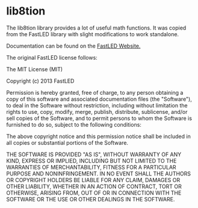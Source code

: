 # lib8tion

The lib8tion library provides a lot of useful math functions.
It was copied from the FastLED library with slight modifications to work standalone.

Documentation can be found on the [FastLED Website.](http://fastled.io/docs/group__lib8tion.html)


The original FastLED license follows:

The MIT License (MIT)

Copyright (c) 2013 FastLED

Permission is hereby granted, free of charge, to any person obtaining a copy of
this software and associated documentation files (the "Software"), to deal in
the Software without restriction, including without limitation the rights to
use, copy, modify, merge, publish, distribute, sublicense, and/or sell copies of
the Software, and to permit persons to whom the Software is furnished to do so,
subject to the following conditions:

The above copyright notice and this permission notice shall be included in all
copies or substantial portions of the Software.

THE SOFTWARE IS PROVIDED "AS IS", WITHOUT WARRANTY OF ANY KIND, EXPRESS OR
IMPLIED, INCLUDING BUT NOT LIMITED TO THE WARRANTIES OF MERCHANTABILITY, FITNESS
FOR A PARTICULAR PURPOSE AND NONINFRINGEMENT. IN NO EVENT SHALL THE AUTHORS OR
COPYRIGHT HOLDERS BE LIABLE FOR ANY CLAIM, DAMAGES OR OTHER LIABILITY, WHETHER
IN AN ACTION OF CONTRACT, TORT OR OTHERWISE, ARISING FROM, OUT OF OR IN
CONNECTION WITH THE SOFTWARE OR THE USE OR OTHER DEALINGS IN THE SOFTWARE.